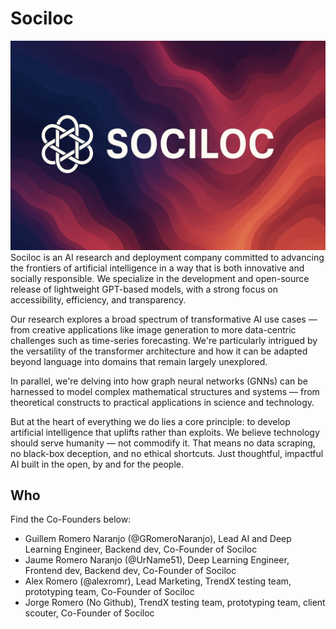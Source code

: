 # Sociloc
![Banner](https://raw.githubusercontent.com/Sociloc/.github/main/profile/image.png)
Sociloc is an AI research and deployment company committed to advancing the frontiers of artificial intelligence in a way that is both innovative and socially responsible. We specialize in the development and open-source release of lightweight GPT-based models, with a strong focus on accessibility, efficiency, and transparency.

Our research explores a broad spectrum of transformative AI use cases — from creative applications like image generation to more data-centric challenges such as time-series forecasting. We're particularly intrigued by the versatility of the transformer architecture and how it can be adapted beyond language into domains that remain largely unexplored.

In parallel, we're delving into how graph neural networks (GNNs) can be harnessed to model complex mathematical structures and systems — from theoretical constructs to practical applications in science and technology.

But at the heart of everything we do lies a core principle: to develop artificial intelligence that uplifts rather than exploits. We believe technology should serve humanity — not commodify it. That means no data scraping, no black-box deception, and no ethical shortcuts. Just thoughtful, impactful AI built in the open, by and for the people.

## Who
Find the Co-Founders below:
- Guillem Romero Naranjo (@GRomeroNaranjo), Lead AI and Deep Learning Engineer, Backend dev, Co-Founder of Sociloc
- Jaume Romero Naranjo (@UrName51), Deep Learning Engineer, Frontend dev, Backend dev, Co-Founder of Sociloc
- Alex Romero (@alexromr), Lead Marketing, TrendX testing team, prototyping team, Co-Founder of Sociloc
- Jorge Romero (No Github), TrendX testing team, prototyping team, client scouter, Co-Founder of Sociloc
